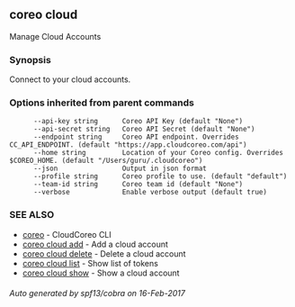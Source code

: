 ## coreo cloud

Manage Cloud Accounts

### Synopsis


Connect to your cloud accounts.

### Options inherited from parent commands

```
      --api-key string      Coreo API Key (default "None")
      --api-secret string   Coreo API Secret (default "None")
      --endpoint string     Coreo API endpoint. Overrides CC_API_ENDPOINT. (default "https://app.cloudcoreo.com/api")
      --home string         Location of your Coreo config. Overrides $COREO_HOME. (default "/Users/guru/.cloudcoreo")
      --json                Output in json format
      --profile string      Coreo profile to use. (default "default")
      --team-id string      Coreo team id (default "None")
      --verbose             Enable verbose output (default true)
```

### SEE ALSO
* [coreo](coreo.md)	 - CloudCoreo CLI
* [coreo cloud add](coreo_cloud_add.md)	 - Add a cloud account
* [coreo cloud delete](coreo_cloud_delete.md)	 - Delete a cloud account
* [coreo cloud list](coreo_cloud_list.md)	 - Show list of tokens
* [coreo cloud show](coreo_cloud_show.md)	 - Show a cloud account

###### Auto generated by spf13/cobra on 16-Feb-2017
